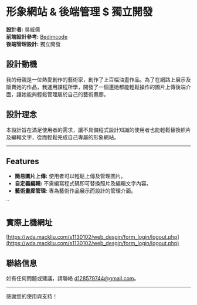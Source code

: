 # 形象網站 & 後端管理 $ 獨立開發

**設計者:** 吳威儒  
**前端設計參考:** [Bedimcode](https://github.com/Bedimcode)  
**後端管理設計:** 獨立開發  

## 設計動機

我的母親是一位熱愛創作的藝術家，創作了上百幅油畫作品。為了在網路上展示及販賣她的作品，我運用課程所學，開發了一個連她都能輕鬆操作的圖片上傳後端介面，讓她能夠輕鬆管理屬於自己的藝術畫廊。

## 設計理念

本設計旨在滿足使用者的需求，讓不具備程式設計知識的使用者也能輕鬆替換照片及編輯文字，從而輕鬆完成自己專屬的形象網站。

---

## Features

- **簡易圖片上傳:** 使用者可以輕鬆上傳及管理圖片。
- **自定義編輯:** 不需編寫程式碼即可替換照片及編輯文字內容。
- **藝術畫廊管理:** 專為藝術作品展示而設計的管理介面。

``
## 實際上機網址

[https://wda.mackliu.com/s1130102/web_desgin/form_login/logout.php](https://wda.mackliu.com/s1130102/web_desgin/form_login/logout.php)


## 聯絡信息

如有任何問題或建議，請聯絡 [d128579744@gmail.com](mailto:d128579744@gmail.com)。

---

感謝您的使用與支持！
